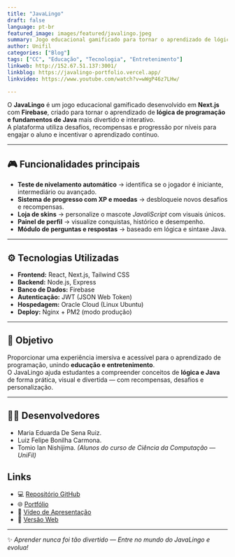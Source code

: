 ```yaml
---
title: "JavaLingo"
draft: false
language: pt-br
featured_image: images/featured/javalingo.jpeg  
summary: Jogo educacional gamificado para tornar o aprendizado de lógica de programação e linguagem Java mais envolvente e interativo. Com progresso, níveis e loja de skins."
author: Unifil
categories: ["Blog"]
tags: ["CC", "Educação", "Tecnologia", "Entretenimento"] 
linkweb: http://152.67.51.137:3001/
linkblog: https://javalingo-portfolio.vercel.app/
linkvideo: https://www.youtube.com/watch?v=wWgP46z7LHw/

---
```


O **JavaLingo** é um jogo educacional gamificado desenvolvido em **Next.js** com **Firebase**, criado para tornar o aprendizado de **lógica de programação e fundamentos de Java** mais divertido e interativo.  
A plataforma utiliza desafios, recompensas e progressão por níveis para engajar o aluno e incentivar o aprendizado contínuo.

---

## 🎮 Funcionalidades principais

- **Teste de nivelamento automático** → identifica se o jogador é iniciante, intermediário ou avançado.  
- **Sistema de progresso com XP e moedas** → desbloqueie novos desafios e recompensas.  
- **Loja de skins** → personalize o mascote *JavaliScript* com visuais únicos.  
- **Painel de perfil** → visualize conquistas, histórico e desempenho.  
- **Módulo de perguntas e respostas** → baseado em lógica e sintaxe Java. 

---

## ⚙️ Tecnologias Utilizadas

- **Frontend:** React, Next.js, Tailwind CSS  
- **Backend:** Node.js, Express  
- **Banco de Dados:** Firebase 
- **Autenticação:** JWT (JSON Web Token)  
- **Hospedagem:** Oracle Cloud (Linux Ubuntu)  
- **Deploy:** Nginx + PM2 (modo produção)

---

## 🎯 Objetivo

Proporcionar uma experiência imersiva e acessível para o aprendizado de programação, unindo **educação e entretenimento**.  
O JavaLingo ajuda estudantes a compreender conceitos de **lógica e Java** de forma prática, visual e divertida — com recompensas, desafios e personalização.

---

## 👩‍💻 Desenvolvedores

- Maria Eduarda De Sena Ruiz.
- Luiz Felipe Bonilha Carmona.
- Tomio Ian Nishijima.
*(Alunos do curso de Ciência da Computação — UniFil)*

## Links

- 💻 [Repositório GitHub](https://github.com/adudasena/javalingo-jogo-extensao)  
- 🌐 [Portfólio](https://javalingo-portfolio.vercel.app/)  
- 🎥 [Vídeo de Apresentação](https://www.youtube.com/watch?v=wWgP46z7LHw)  
- 🚀 [Versão Web](http://152.67.51.137:3001/)  

---

✨ *Aprender nunca foi tão divertido — Entre no mundo do JavaLingo e evolua!*
